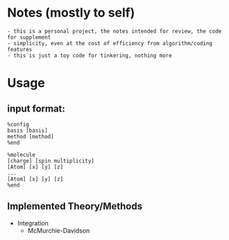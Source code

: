 # Notes (mostly to self)

```
- this is a personal project, the notes intended for review, the code for supplement
- simplicity, even at the cost of efficiency from algorithm/coding features
- this is just a toy code for tinkering, nothing more
```

# Usage

## input format:

```
%config
basis [basis]
method [method]
%end

%molecule
[charge] [spin multiplicity]
[Atom] [x] [y] [z]
...
[Atom] [x] [y] [z]
%end
```

## Implemented Theory/Methods
- Integration
	- McMurchie-Davidson 
